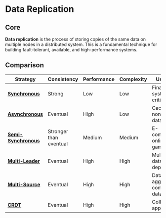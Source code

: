 # Data Replication

## Core

**Data replication** is the process of storing copies of the same data on multiple nodes in a distributed system. This is a fundamental technique for building fault-tolerant, available, and high-performance systems.

## Comparison

| Strategy | Consistency | Performance | Complexity | Use Case |
|---|---|---|---|---|
| **[Synchronous](./sync)** | Strong | Low | Low | Financial systems, critical data |
| **[Asynchronous](./async)** | Eventual | High | Low | Caching, non-critical data |
| **[Semi-Synchronous](./semi-sync)** | Stronger than eventual | Medium | Medium | E-commerce, online gaming |
| **[Multi-Leader](./multi-leader)** | Eventual | High | High | Multi-datacenter deployments |
| **[Multi-Source](./multi-source)** | Eventual | High | High | Data aggregation, complex data flows |
| **[CRDT](./crdt)** | Eventual | High | High | Collaborative applications |
